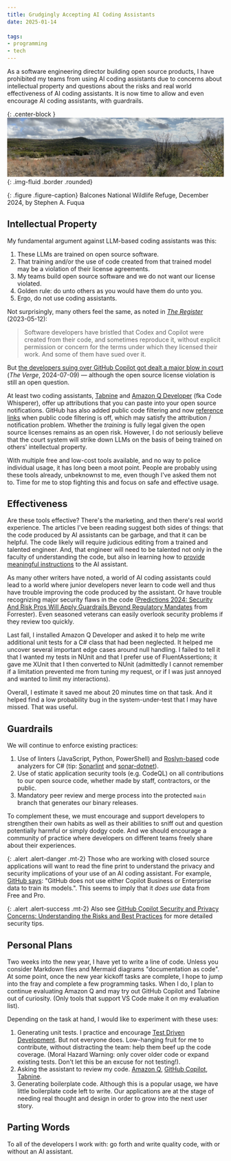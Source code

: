 ```yaml
---
title: Grudgingly Accepting AI Coding Assistants
date: 2025-01-14

tags:
- programming
- tech
---
```


As a software engineering director building open source products, I have
prohibited my teams from using AI coding assistants due to concerns about
intellectual property and questions about the risks and real world effectiveness
of AI coding assistants. It is now time to allow and even encourage AI coding
assistants, with guardrails.

{: .center-block }
![Balcones National Wildlife Refuge, by Stephen A. Fuqua](/images/panoramic_balcones_nwr.webp){: .img-fluid .border .rounded}

{: .figure .figure-caption}
Balcones National Wildlife Refuge, December 2024, by Stephen A. Fuqua

<!-- truncate -->

## Intellectual Property

My fundamental argument against LLM-based coding assistants was this:

1. These LLMs are trained on open source software.
2. That training and/or the use of code created from that trained model may be a
   violation of their license agreements.
3. My teams build open source software and we do not want our license violated.
4. Golden rule: do unto others as you would have them do unto you.
5. Ergo, do not use coding assistants.

Not surprisingly, many others feel the same, as noted in [_The
Register_](https://www.theregister.com/2023/05/12/github_microsoft_openai_copilot/)
(2023-05-12):

> Software developers have bristled that Codex and Copilot were created from
> their code, and sometimes reproduce it, without explicit permission or concern
> for the terms under which they licensed their work. And some of them have sued
> over it.

But [the developers suing over GitHub Copilot got dealt a major blow in
court](https://www.theverge.com/2024/7/9/24195233/github-ai-copyright-coding-lawsuit-microsoft-openai)
(_The Verge_, 2024-07-09) &mdash; although the open source license violation is
still an open question.

At least two coding assistants, [Tabnine](https://www.tabnine.com/) and [Amazon
Q Developer](https://aws.amazon.com/q/developer/) (fka Code Whisperer), offer up
attributions that you can paste into your open source notifications. GitHub has
also added public code filtering and now [reference
links](https://docs.github.com/en/copilot/using-github-copilot/finding-public-code-that-matches-github-copilot-suggestions)
when public code filtering is off, which may satisfy the attribution /
notification problem. Whether the _training_ is fully legal given the open
source licenses remains as an open risk. However, I do not seriously believe that the
court system will strike down LLMs on the basis of being trained on others'
intellectual property.

With multiple free and low-cost tools available, and no way to police individual
usage, it has long been a moot point. People are probably using these tools
already, unbeknownst to me, even though I've asked them not to. Time for me to
stop fighting this and focus on safe and effective usage.

## Effectiveness

Are these tools effective? There's the marketing, and then there's real world
experience. The articles I've been reading suggest both sides of things: that
the code produced by AI assistants can be garbage, and that it can be helpful.
The code likely will require judicious editing from a trained and talented
engineer. And, that engineer will need to be talented not only in the faculty of
understanding the code, but also in learning how to [provide meaningful
instructions](https://medium.com/@tsecretdeveloper/the-real-reason-we-still-need-software-developers-in-the-world-of-ai-a2dd42afcaeb)
to the AI assistant.

As many other writers have noted, a world of AI coding assistants could lead to a
world where junior developers never learn to code well and thus have trouble
improving the code produced by the assistant. Or have trouble recognizing major
security flaws in the code ([Predictions 2024: Security And Risk Pros Will Apply
Guardrails Beyond Regulatory
Mandates](https://www.forrester.com/blogs/predictions-2024-security-and-risk/)
from Forrester). Even seasoned veterans can easily overlook security problems
if they review too quickly.

Last fall, I installed Amazon Q Developer and asked it to help me write
additional unit tests for a C# class that had been neglected. It helped me
uncover several important edge cases around null handling. I failed to tell it that
I wanted my tests in NUnit and that I prefer use of FluentAssertions; it gave me
XUnit that I then converted to NUnit (admittedly I cannot remember if a
limitation prevented me from tuning my request, or if I was just annoyed and
wanted to limit my interactions).

Overall, I estimate it saved me about 20 minutes time on that task. And it
helped find a low probability bug in the system-under-test that I may have
missed. That was useful.

## Guardrails

We will continue to enforce existing practices:

1. Use of linters (JavaScript, Python, PowerShell) and
   [Roslyn-based](https://learn.microsoft.com/en-us/visualstudio/code-quality/roslyn-analyzers-overview?view=vs-2022)
   code analyzers for C# (tip:
   [Sonarlint](https://www.sonarsource.com/products/sonarlint/) and
   [sonar-dotnet](https://github.com/SonarSource/sonar-dotnet)).
2. Use of static application security tools (e.g. CodeQL) on all contributions
   to our open source code, whether made by staff, contractors, or the public.
3. Mandatory peer review and merge process into the protected `main` branch that
   generates our binary releases.

To complement these, we must encourage and support developers to strengthen
their own habits as well as their abilities to sniff out and question
potentially harmful or simply dodgy code. And we should encourage a community of
practice where developers on different teams freely share about their
experiences.

{: .alert .alert-danger .mt-2}
Those who are working with closed source applications will want to read the fine
print to understand the privacy and security implications of your use of an AI
coding assistant. For example, [GitHub
says](https://github.com/features/copilot): "GitHub does not use either Copilot
Business or Enterprise data to train its models.". This seems to imply that it
_does use_ data from Free and Pro.

{: .alert .alert-success .mt-2}
Also see [GitHub Copilot Security and
Privacy Concerns: Understanding the Risks and Best
Practices](https://blog.gitguardian.com/github-copilot-security-and-privacy/)
for more detailed security tips.

## Personal Plans

Two weeks into the new year, I have yet to write a line of code. Unless you
consider Markdown files and Mermaid diagrams "documentation as code". At some
point, once the new year kickoff tasks are complete, I hope to jump into the
fray and complete a few programming tasks. When I do, I plan to continue
evaluating Amazon Q and may try out GitHub Copilot and Tabnine out of
curiosity. (Only tools that support VS Code make it on my evaluation list).

Depending on the task at hand, I would like to experiment with these uses:

1. Generating unit tests. I practice and encourage [Test Driven
   Development](/best-practices-tdd-oo/intro). But not everyone does.
   Low-hanging fruit for me to contribute, without distracting the team: help
   them beef up the code coverage. (Moral Hazard Warning: only cover older code
   or expand existing tests. Don't let this be an excuse for not testing!).
2. Asking the assistant to review my code. [Amazon
   Q](https://docs.aws.amazon.com/amazonq/latest/qdeveloper-ug/start-review.html),
   [GitHub
   Copilot](https://docs.github.com/en/copilot/using-github-copilot/code-review/using-copilot-code-review),
   [Tabnine](https://www.tabnine.com/blog/unveiling-tabnines-code-review-agent/).
3. Generating boilerplate code. Although this is a popular usage, we have
   little boilerplate code left to write. Our applications are at the stage of
   needing real thought and design in order to grow into the next user story.

## Parting Words

To all of the developers I work with: go forth and write quality
code, with or without an AI assistant.
